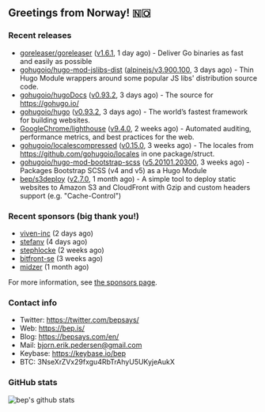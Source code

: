 ## Greetings from Norway! 🇳🇴

### Recent releases
- [goreleaser/goreleaser](https://github.com/goreleaser/goreleaser) ([v1.6.1](https://github.com/goreleaser/goreleaser/releases/tag/v1.6.1), 1 day ago) - Deliver Go binaries as fast and easily as possible
- [gohugoio/hugo-mod-jslibs-dist](https://github.com/gohugoio/hugo-mod-jslibs-dist) ([alpinejs/v3.900.100](https://github.com/gohugoio/hugo-mod-jslibs-dist/releases/tag/alpinejs%2Fv3.900.100), 3 days ago) - Thin Hugo Module wrappers around some popular JS libs&#39; distribution source code.
- [gohugoio/hugoDocs](https://github.com/gohugoio/hugoDocs) ([v0.93.2](https://github.com/gohugoio/hugoDocs/releases/tag/v0.93.2), 3 days ago) - The source for https://gohugo.io/
- [gohugoio/hugo](https://github.com/gohugoio/hugo) ([v0.93.2](https://github.com/gohugoio/hugo/releases/tag/v0.93.2), 3 days ago) - The world’s fastest framework for building websites.
- [GoogleChrome/lighthouse](https://github.com/GoogleChrome/lighthouse) ([v9.4.0](https://github.com/GoogleChrome/lighthouse/releases/tag/v9.4.0), 2 weeks ago) - Automated auditing, performance metrics, and best practices for the web.
- [gohugoio/localescompressed](https://github.com/gohugoio/localescompressed) ([v0.15.0](https://github.com/gohugoio/localescompressed/releases/tag/v0.15.0), 3 weeks ago) - The locales from https://github.com/gohugoio/locales in one package/struct.
- [gohugoio/hugo-mod-bootstrap-scss](https://github.com/gohugoio/hugo-mod-bootstrap-scss) ([v5.20101.20300](https://github.com/gohugoio/hugo-mod-bootstrap-scss/releases/tag/v5.20101.20300), 3 weeks ago) - Packages Bootstrap SCSS (v4 and v5) as a Hugo Module
- [bep/s3deploy](https://github.com/bep/s3deploy) ([v2.7.0](https://github.com/bep/s3deploy/releases/tag/v2.7.0), 1 month ago) - A simple tool to deploy static websites to Amazon S3 and CloudFront with Gzip and custom headers support (e.g. &#34;Cache-Control&#34;)


### Recent sponsors (big thank you!)

- [viven-inc](https://github.com/viven-inc) (2 days ago)
- [stefanv](https://github.com/stefanv) (4 days ago)
- [stephlocke](https://github.com/stephlocke) (2 weeks ago)
- [bitfront-se](https://github.com/bitfront-se) (3 weeks ago)
- [midzer](https://github.com/midzer) (1 month ago)

For more information, see [the sponsors page](https://github.com/sponsors/bep/).

### Contact info
- Twitter: https://twitter.com/bepsays/
- Web: https://bep.is/
- Blog: https://bepsays.com/en/
- Mail: bjorn.erik.pedersen@gmail.com
- Keybase: https://keybase.io/bep
- BTC: 3NseXrZVx29fxgu4RbTrAhyU5UKyjeAukX


### GitHub stats
![bep's github stats](https://github-readme-stats.vercel.app/api?username=bep&count_private=true&hide_title=true)

